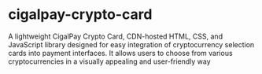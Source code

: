 # cigalpay-crypto-card
A lightweight CigalPay Crypto Card, CDN-hosted HTML, CSS, and JavaScript library designed for easy integration of cryptocurrency selection cards into payment interfaces. It allows users to choose from various cryptocurrencies in a visually appealing and user-friendly way
